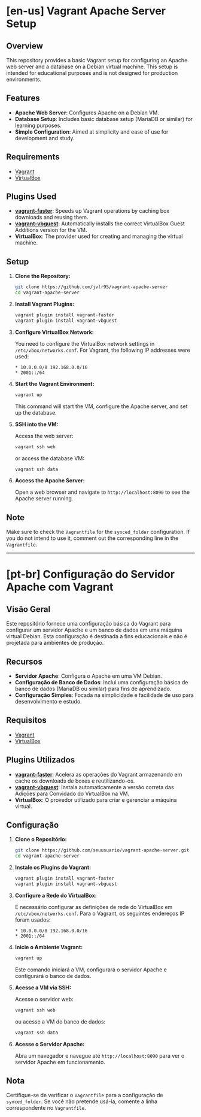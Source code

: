 # [en-us] Vagrant Apache Server Setup

## Overview

This repository provides a basic Vagrant setup for configuring an Apache web server and a database on a Debian virtual machine. This setup is intended for educational purposes and is not designed for production environments.

## Features

- **Apache Web Server**: Configures Apache on a Debian VM.
- **Database Setup**: Includes basic database setup (MariaDB or similar) for learning purposes.
- **Simple Configuration**: Aimed at simplicity and ease of use for development and study.

## Requirements

- [Vagrant](https://www.vagrantup.com/)
- [VirtualBox](https://www.virtualbox.org/)

## Plugins Used

- **[vagrant-faster](https://github.com/tmatilai/vagrant-faster)**: Speeds up Vagrant operations by caching box downloads and reusing them.
- **[vagrant-vbguest](https://github.com/dotless-de/vagrant-vbguest)**: Automatically installs the correct VirtualBox Guest Additions version for the VM.
- **VirtualBox**: The provider used for creating and managing the virtual machine.

## Setup

1. **Clone the Repository:**

   ```bash
   git clone https://github.com/jvlr95/vagrant-apache-server
   cd vagrant-apache-server
   ```

2. **Install Vagrant Plugins:**

   ```bash
   vagrant plugin install vagrant-faster
   vagrant plugin install vagrant-vbguest
   ```

3. **Configure VirtualBox Network:**

   You need to configure the VirtualBox network settings in `/etc/vbox/networks.conf`. For Vagrant, the following IP addresses were used:

   ```
   * 10.0.0.0/8 192.168.0.0/16
   * 2001::/64
   ```

4. **Start the Vagrant Environment:**

   ```bash
   vagrant up
   ```

   This command will start the VM, configure the Apache server, and set up the database.

5. **SSH into the VM:**

   Access the web server:

   ```bash
   vagrant ssh web
   ```

   or access the database VM:

   ```bash
   vagrant ssh data
   ```

6. **Access the Apache Server:**

   Open a web browser and navigate to `http://localhost:8090` to see the Apache server running.

## Note

Make sure to check the `Vagrantfile` for the `synced_folder` configuration. If you do not intend to use it, comment out the corresponding line in the `Vagrantfile`.

---

# [pt-br] Configuração do Servidor Apache com Vagrant

## Visão Geral

Este repositório fornece uma configuração básica do Vagrant para configurar um servidor Apache e um banco de dados em uma máquina virtual Debian. Esta configuração é destinada a fins educacionais e não é projetada para ambientes de produção.

## Recursos

- **Servidor Apache**: Configura o Apache em uma VM Debian.
- **Configuração de Banco de Dados**: Inclui uma configuração básica de banco de dados (MariaDB ou similar) para fins de aprendizado.
- **Configuração Simples**: Focada na simplicidade e facilidade de uso para desenvolvimento e estudo.

## Requisitos

- [Vagrant](https://www.vagrantup.com/)
- [VirtualBox](https://www.virtualbox.org/)

## Plugins Utilizados

- **[vagrant-faster](https://github.com/tmatilai/vagrant-faster)**: Acelera as operações do Vagrant armazenando em cache os downloads de boxes e reutilizando-os.
- **[vagrant-vbguest](https://github.com/dotless-de/vagrant-vbguest)**: Instala automaticamente a versão correta das Adições para Convidado do VirtualBox na VM.
- **VirtualBox**: O provedor utilizado para criar e gerenciar a máquina virtual.

## Configuração

1. **Clone o Repositório:**

   ```bash
   git clone https://github.com/seuusuario/vagrant-apache-server.git
   cd vagrant-apache-server
   ```

2. **Instale os Plugins do Vagrant:**

   ```bash
   vagrant plugin install vagrant-faster
   vagrant plugin install vagrant-vbguest
   ```

3. **Configure a Rede do VirtualBox:**

   É necessário configurar as definições de rede do VirtualBox em `/etc/vbox/networks.conf`. Para o Vagrant, os seguintes endereços IP foram usados:

   ```
   * 10.0.0.0/8 192.168.0.0/16
   * 2001::/64
   ```

4. **Inicie o Ambiente Vagrant:**

   ```bash
   vagrant up
   ```

   Este comando iniciará a VM, configurará o servidor Apache e configurará o banco de dados.

5. **Acesse a VM via SSH:**

   Acesse o servidor web:

   ```bash
   vagrant ssh web
   ```

   ou acesse a VM do banco de dados:

   ```bash
   vagrant ssh data
   ```

6. **Acesse o Servidor Apache:**

   Abra um navegador e navegue até `http://localhost:8090` para ver o servidor Apache em funcionamento.

## Nota

Certifique-se de verificar o `Vagrantfile` para a configuração de `synced_folder`. Se você não pretende usá-la, comente a linha correspondente no `Vagrantfile`.

